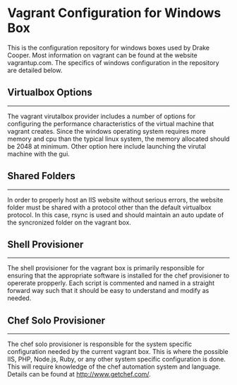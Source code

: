 # Vagrant Configuration for Windows Box #
This is the configuration repository for windows boxes used by Drake Cooper.
Most information on vagrant can be found at the website vagrantup.com. The
specifics of windows configuration in the repository are detailed below.

## Virtualbox Options ##
----
The vagrant virutalbox provider includes a number of options for configuring
the performance characteristics of the virtual machine that vagrant creates.
Since the windows operating system requires more memory and cpu than the
typical linux system, the memory allocated should be 2048 at minimum. Other
option here include launching the virutal machine with the gui.

## Shared Folders ##
----
In order to properly host an IIS website without serious errors, the website
folder must be shared with a protocol other than the default virtualbox
protocol. In this case, rsync is used and should maintain an auto update of
the syncronized folder on the vagrant box.

## Shell Provisioner ##
----
The shell provisioner for the vagrant box is primarily responsible for
ensuring that the appropriate software is installed for the chef
provisioner to opererate propperly. Each script is commented and named
in a straight forward way such that it should be easy to understand and
modify as needed.

## Chef Solo Provisioner ##
----
The chef solo provisioner is responsible for the system specific configuration
needed by the current vagrant box. This is where the possible IIS, PHP,
Node.js, Ruby, or any other system specific configuration is done. This will
require knowledge of the chef automation system and language. Details can be
found at http://www.getchef.com/.